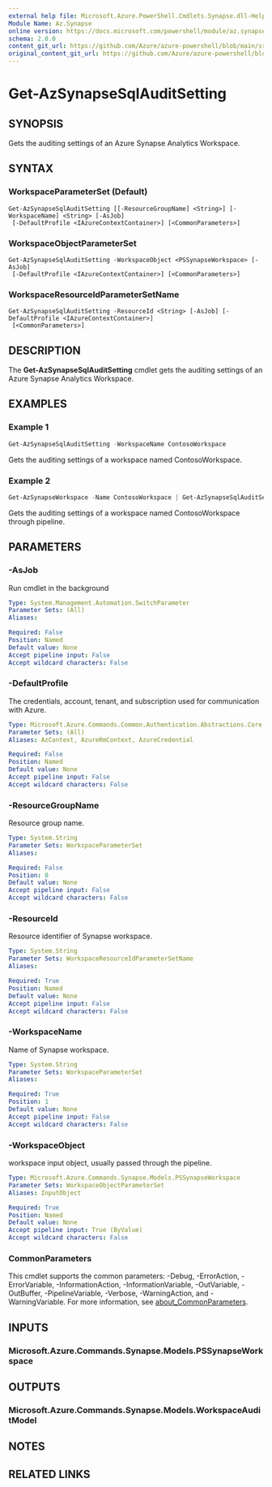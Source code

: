 ```yaml
---
external help file: Microsoft.Azure.PowerShell.Cmdlets.Synapse.dll-Help.xml
Module Name: Az.Synapse
online version: https://docs.microsoft.com/powershell/module/az.synapse/get-azsynapsesqlauditsetting
schema: 2.0.0
content_git_url: https://github.com/Azure/azure-powershell/blob/main/src/Synapse/Synapse/help/Get-AzSynapseSqlAuditSetting.md
original_content_git_url: https://github.com/Azure/azure-powershell/blob/main/src/Synapse/Synapse/help/Get-AzSynapseSqlAuditSetting.md
---
```


# Get-AzSynapseSqlAuditSetting

## SYNOPSIS
Gets the auditing settings of an Azure Synapse Analytics Workspace.

## SYNTAX

### WorkspaceParameterSet (Default)
```
Get-AzSynapseSqlAuditSetting [[-ResourceGroupName] <String>] [-WorkspaceName] <String> [-AsJob]
 [-DefaultProfile <IAzureContextContainer>] [<CommonParameters>]
```

### WorkspaceObjectParameterSet
```
Get-AzSynapseSqlAuditSetting -WorkspaceObject <PSSynapseWorkspace> [-AsJob]
 [-DefaultProfile <IAzureContextContainer>] [<CommonParameters>]
```

### WorkspaceResourceIdParameterSetName
```
Get-AzSynapseSqlAuditSetting -ResourceId <String> [-AsJob] [-DefaultProfile <IAzureContextContainer>]
 [<CommonParameters>]
```

## DESCRIPTION
The **Get-AzSynapseSqlAuditSetting** cmdlet gets the auditing settings of an Azure Synapse Analytics Workspace.

## EXAMPLES

### Example 1
```powershell
Get-AzSynapseSqlAuditSetting -WorkspaceName ContosoWorkspace
```

Gets the auditing settings of a workspace named ContosoWorkspace.

### Example 2
```powershell
Get-AzSynapseWorkspace -Name ContosoWorkspace | Get-AzSynapseSqlAuditSetting
```

Gets the auditing settings of a workspace named ContosoWorkspace through pipeline.

## PARAMETERS

### -AsJob
Run cmdlet in the background

```yaml
Type: System.Management.Automation.SwitchParameter
Parameter Sets: (All)
Aliases:

Required: False
Position: Named
Default value: None
Accept pipeline input: False
Accept wildcard characters: False
```

### -DefaultProfile
The credentials, account, tenant, and subscription used for communication with Azure.

```yaml
Type: Microsoft.Azure.Commands.Common.Authentication.Abstractions.Core.IAzureContextContainer
Parameter Sets: (All)
Aliases: AzContext, AzureRmContext, AzureCredential

Required: False
Position: Named
Default value: None
Accept pipeline input: False
Accept wildcard characters: False
```

### -ResourceGroupName
Resource group name.

```yaml
Type: System.String
Parameter Sets: WorkspaceParameterSet
Aliases:

Required: False
Position: 0
Default value: None
Accept pipeline input: False
Accept wildcard characters: False
```

### -ResourceId
Resource identifier of Synapse workspace.

```yaml
Type: System.String
Parameter Sets: WorkspaceResourceIdParameterSetName
Aliases:

Required: True
Position: Named
Default value: None
Accept pipeline input: False
Accept wildcard characters: False
```

### -WorkspaceName
Name of Synapse workspace.

```yaml
Type: System.String
Parameter Sets: WorkspaceParameterSet
Aliases:

Required: True
Position: 1
Default value: None
Accept pipeline input: False
Accept wildcard characters: False
```

### -WorkspaceObject
workspace input object, usually passed through the pipeline.

```yaml
Type: Microsoft.Azure.Commands.Synapse.Models.PSSynapseWorkspace
Parameter Sets: WorkspaceObjectParameterSet
Aliases: InputObject

Required: True
Position: Named
Default value: None
Accept pipeline input: True (ByValue)
Accept wildcard characters: False
```

### CommonParameters
This cmdlet supports the common parameters: -Debug, -ErrorAction, -ErrorVariable, -InformationAction, -InformationVariable, -OutVariable, -OutBuffer, -PipelineVariable, -Verbose, -WarningAction, and -WarningVariable. For more information, see [about_CommonParameters](http://go.microsoft.com/fwlink/?LinkID=113216).

## INPUTS

### Microsoft.Azure.Commands.Synapse.Models.PSSynapseWorkspace

## OUTPUTS

### Microsoft.Azure.Commands.Synapse.Models.WorkspaceAuditModel

## NOTES

## RELATED LINKS
